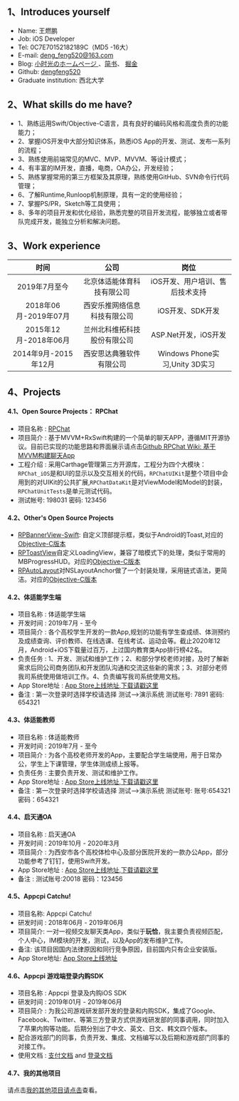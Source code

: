 ## **1、Introduces yourself**

* Name: 王燃鹏 
* Job: iOS Developer
* Tel: 0C7E70152182189C（MD5 -16大）
* E-mail: deng_feng520@163.com  
* Blog: [小时光のホームページ ](https://dengfeng520.github.io/)  、[简书](https://www.jianshu.com/u/871c4bcb99f7)、 [掘金](https://juejin.cn/user/3386151544558525/posts)
* Github: [dengfeng520](https://github.com/dengfeng520)
* Graduate institution: 西北大学 

## **2、What skills do me have?**

* 1、熟练运用Swift/Objective-C语言，具有良好的编码风格和高度负责的功能能力；
* 2、掌握iOS开发中大部分知识体系，熟悉iOS App的开发、测试、发布一系列的流程；
* 3、熟练使用前端常见的MVC、MVP、MVVM、等设计模式；
* 4、有丰富的IM开发，直播，电商，OA办公，开发经验；
* 5、熟练掌握常用的第三方框架及其原理，熟练使用GitHub、SVN命令行代码管理；
* 6、了解Runtime,Runloop机制原理，具有一定的使用经验；
* 7、掌握PS/PR，Sketch等工具使用；
* 8、多年的项目开发和优化经验，熟悉完整的项目开发流程，能够独立或者带队完成开发，能独立分析和解决问题。

## **3、Work experience**

| 时间   |  公司   | 岗位 |
| :-------------: |:-------------:| :-----:|
| 2019年7月至今 | 北京体适能体育科技有限公司 | iOS开发、用户培训、售后技术支持|
| 2018年06月-2019年07月|西安乐推网络信息科技有限公司|iOS开发、SDK开发|
| 2015年12月-2018年06月 | 兰州北科维拓科技股份有限公司 |ASP.Net开发，iOS开发|
| 2014年9月-2015年12月| 西安思达典雅软件有限公司|Windows Phone实习,Unity 3D实习|

## **4、Projects**

#### 4.1、Open Source Projects： RPChat

 * 项目名称 : [RPChat](https://github.com/dengfeng520/RPChat)
 * 项目简介 : 基于MVVM+RxSwift构建的一个简单的聊天APP，遵循MIT开源协议。目前已实现的功能思路和界面展示请点击[Github RPChat Wiki: 基于MVVM构建聊天App](https://github.com/dengfeng520/RPChat/wiki/%E5%9F%BA%E4%BA%8EMVVM%E6%9E%84%E5%BB%BA%E8%81%8A%E5%A4%A9App)
 * 工程介绍 : 采用Carthage管理第三方开源库，工程分为四个大模块：`RPChat_iOS`是和UI的显示以及交互相关的代码，`RPChatUIKit`是整个项目中会用到的对UIKit的公共扩展,`RPChatDataKit`是对ViewModel和Model的封装，`RPChatUnitTests`是单元测试代码。
 * 测试帐号: 198031 密码: 123456

#### 4.2、Other's Open Source Projects
 * [RPBannerView-Swift](https://github.com/dengfeng520/RPBannerView-Swift): 自定义顶部提示框，类似于Android的Toast,对应的[Objective-C版本](https://github.com/dengfeng520/RPBannerView)
 * [RPToastView](https://github.com/dengfeng520/RPToastView)自定义LoadingView，兼容了暗模式下的处理，类似于常用的MBProgressHUD。对应的[Objective-C版本](https://github.com/dengfeng520/AppcpiToast)
 * [RPAutoLayout](https://github.com/dengfeng520/RPAutoLayout)对NSLayoutAnchor做了一个封装处理，采用链式语法，更简洁。对应的[Objective-C版本](https://github.com/dengfeng520/RPLayoutAnchor)


#### 4.2、体适能学生端

* 项目名称 : 体适能学生端
* 开发时间 : 2019年7月 - 至今
* 项目简介 : 各个高校学生开发的一款App,规划的功能有学生查成绩、体测预约及成绩查询、评价教师、在线选课、在线考试、运动会等。截止2020年12月，Android+iOS下载量过百万，上过国内教育类App排行榜42名。
* 负责任务 : 1、开发、测试和维护工作；2、和部分学校老师对接，及时了解新需求后同公司商务团队和开发团队沟通和交流这些新的需求；3、对部分老师我司系统使用做培训工作。4、负责编写我司系统使用文档。
* App Store地址 : [App Store上线地址,下载请戳这里](https://itunes.apple.com/cn/app/%E6%A0%A1%E5%91%B3/id1302151809?mt=8) 
* 备注 : 第一次登录时选择学校请选择 测试-->演示系统 测试账号: 7891 密码: 654321

#### 4.3、体适能教师

* 项目名称 : 体适能教师
* 开发时间 : 2019年7月 - 至今
* 项目简介 : 为各个高校老师开发的App，主要配合学生端使用，用于日常办公，学生上下课管理，学生体测成绩上报等。
* 负责任务 : 主要负责开发、测试和维护工作。
* App Store地址 : [App Store上线地址,下载请戳这里](https://itunes.apple.com/cn/app/%E6%A0%A1%E5%91%B3/id1299638135?mt=8)
* 备注 : 第一次登录时选择学校请选择 测试-->演示系统 测试账号: 账号:654321 密码：654321

#### 4.4、启天通OA 

* 项目名称 : 启天通OA
* 开发时间 : 2019年10月 - 2020年3月
* 项目简介 : 为西安市各个高校体检中心及部分医院开发的一款办公App，部分功能参考了钉钉，使用Swift开发。
* App Store地址 : [App Store上线地址,下载请戳这里](https://itunes.apple.com/cn/app/%E6%A0%A1%E5%91%B3/id1477462596?mt=8)
* 备注 : 测试账号:20018 密码：123456

#### 4.5、Appcpi Catchu!

 * 项目名称:  Appcpi Catchu!
 * 研发时间 : 2018年06月 - 2019年06月
 * 项目简介: 一对一视频交友聊天类App，类似于**玩恰**，我主要负责视频匹配，个人中心，IM模块的开发，测试，以及App的发布维护工作。
 * 备注: 该项目因国内法律原因和同行竞争原因，目前国内只有企业安装版。
 * App Store地址: [App Store上线地址](https://itunes.apple.com/cn/app/%E4%B8%89%E7%BB%B4%E4%BA%91%E5%8A%9E%E5%85%AC/id1436463146?mt=8)

#### 4.6、Appcpi 游戏端登录内购SDK

* 项目名称 : Appcpi 登录及内购iOS SDK
* 研发时间 : 2019年01月 - 2019年06月
* 项目简介 : 为我公司游戏研发部开发的登录和内购SDK，集成了Google、Facebook、Twitter、等第三方登录方式供游戏研发部的同事调用，同时加入了苹果内购等功能。后期分别出了中文、英文、日文、韩文四个版本。
* 配合游戏部门的同事，负责开发、集成、文档编写以及后期和游戏部门同事的对接工作。
* 使用文档 : [支付文档](https://dengfeng520.github.io/LTSDKDocument/iOS%E6%94%AF%E4%BB%98%E6%A8%A1%E5%9D%97%E6%96%87%E6%A1%A3.html) and [登录文档](https://dengfeng520.github.io/LTSDKDocument/LTGameSDK%E7%99%BB%E5%BD%95%E6%96%87%E6%A1%A3.html)


#### 4.7、我的其他项目

请点击[我的其他项目请点击](https://github.com/dengfeng520/MyBioH5/blob/master/%E7%8E%8B%E7%87%83%E9%B9%8F%E3%81%AE%E5%B1%A5%E6%AD%B4%E6%9B%B8.md)查看。
